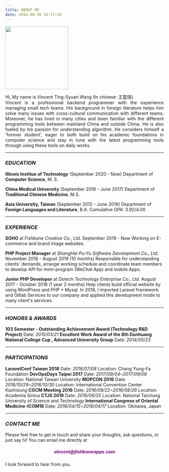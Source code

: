 ```yaml
---
title: ABOUT ME
date: 2016-08-30 19:17:58
---
```


<img src="/images/profile.jpeg" width="200">

<p style="text-align: justify;">
Hi, My name is Vincent Ting-Syuan Wang (In chinese: 王霆瑄).<br/>
Vincent is a professional backend programmer with the experience managing small tech teams. His background in foreign literature helps him solve many issues with cross-cultural communication with different teams. Moreover, he has lived in many cities and been familiar with the different programming tools between mainland China and outside China. He is also fueled by his passion for understanding algorithm. He considers himself a 'forever student', eager to both build on his academic foundations in computer science and stay in tune with the latest programming tools through using these tools on daily works.
</p>

***

### _EDUCATION_
**Illinois Institue of Technology** (September 2020 - Now)
Department of **Computer Science**, M. S.

**China Medical University** (September 2016 - June 2017)
Department of **Traditional Chinese Medicine**, M.S.

**Asia University, Taiwan** (September 2012 - June 2016)
Department of **Foreign Languages and Literature**, B.A.
Cumulative GPA: 3.92/4.00

***

### _EXPERIENCE_
**SOHO** at _Fishbone Creative Co., Ltd._
September 2019 - Now
Working on E-commerce and brand image websites.

**PHP Project Manager** at _ShangHai Pu-Yu Software Development Co., Ltd._
November 2018 - August 2019 (10 months)
Responsible for understanding clients' demands, arrange working schedule and coordinate team members to develop API for mimi-program (WeChat App) and mobile Apps.

**Junior PHP Developor** at _Dotech Technology Enterprise Co., Ltd._
August 2017 - October 2018 (1 year 2 months)
Help clients build official website by using WordPress and PHP + Mysql. In 2018, I imported Laravel framework and Gitlab Services to our company and applied this development mode to many client's services.

***

### _HONORS & AWARDS_
**103 Semester - Outstanding Achievement Award (Technology R&D Project)**
Date: _2015/03/21_
**Excellent Work Award of the 8th Dunhuang National College Cup , Advanced University Group**
Date: _2014/05/23_

***

### _PARTICIPATIONS_
**LaravelConf Taiwan 2018**
Date: _2018/07/08_
Location: Chang Yung-Fa Foundation
**DevOpsDays Taipei 2017**
Date: _2017/09/04~2017/09/06_
Location: National Taiwan University
**MOPCON 2016**
Date: _2016/10/29~2016/10/30_
Location: International Convention Center Kaohsiung
**CGCM Meeting 2016**
Date: _2016/08/22~2016/08/26_
Location: Academia Sinica
**CTJS 2016**
Date: _2016/06/25_
Location: National Taichung University of Science and Technology
**International Congress of Oriental Medicine-ICOM18**
Date: _2016/04/15~2016/04/17_
Location: Okinawa, Japan

***

### _CONTACT ME_

Please feel free to get in touch and share your thoughts, ask questions, or just say hi!
You can email me directly at
<h5 style="text-align: center; color: purple;"> vincent@fishboneapps.com </h5>
I look forward to hear from you.